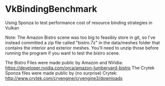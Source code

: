 # VkBindingBenchmark
Using Sponza to test performance cost of resource binding strategies in Vulkan

Note: The Amazon Bistro scene was too big to feasibly store in git, so I've instead committed a zip file called "bistro.7z" in the data/meshes folder that contains the interior and exterior meshes. You'll need to unzip those before running the program if you want to test the bistro scene. 

The Bistro Files were made public by Amazon and NVidia: https://developer.nvidia.com/orca/amazon-lumberyard-bistro
The Crytek Sponza files were made public by (no surprise) Crytek: http://www.crytek.com/cryengine/cryengine3/downloads
